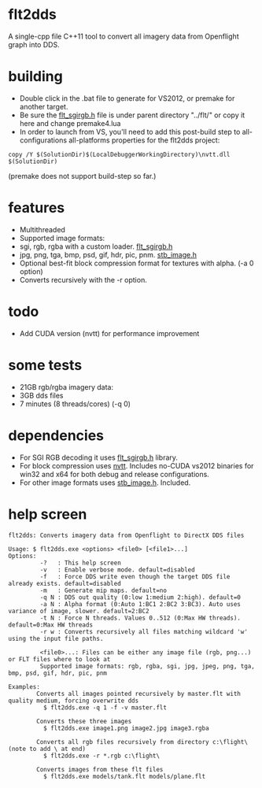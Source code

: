 # flt2dds
A single-cpp file C++11 tool to convert all imagery data from Openflight graph into DDS. <br/>
 
# building
* Double click in the .bat file to generate for VS2012, or premake for another target.<br/>
* Be sure the <a href="https://github.com/gyakoo/flt/blob/master/flt_sgirgb.h">flt_sgirgb.h</a> file is under parent directory "../flt/" or copy it here and change premake4.lua
* In order to launch from VS, you'll need to add this post-build step to all-configurations all-platforms properties for the flt2dds project:<br/>
```
copy /Y $(SolutionDir)$(LocalDebuggerWorkingDirectory)\nvtt.dll $(SolutionDir)
```
(premake does not support build-step so far.)

# features
* Multithreaded
* Supported image formats: 
 * sgi, rgb, rgba with a custom loader. <a href="https://github.com/gyakoo/flt/blob/master/flt_sgirgb.h">flt_sgirgb.h</a>
 * jpg, png, tga, bmp, psd, gif, hdr, pic, pnm. <a href="https://github.com/nothings/stb/blob/master/stb_image.h">stb_image.h</a>
* Optional best-fit block compression format for textures with alpha. (-a 0 option)
* Converts recursively with the -r option.

# todo
* Add CUDA version (nvtt) for performance improvement

# some tests
* 21GB rgb/rgba imagery data:
 * 3GB dds files
 * 7 minutes (8 threads/cores) (-q 0)

# dependencies
* For SGI RGB decoding it uses <a href="../../flt/flt_sgirgb.h">flt_sgirgb.h</a> library.
* For block compression uses <a href="https://github.com/castano/nvidia-texture-tools">nvtt</a>. Includes no-CUDA vs2012 binaries for win32 and x64 for both debug and release configurations.
* For other image formats uses <a href="https://github.com/nothings/stb/blob/master/stb_image.h">stb_image.h</a>. Included.

# help screen
```
flt2dds: Converts imagery data from Openflight to DirectX DDS files

Usage: $ flt2dds.exe <options> <file0> [<file1>...]
Options:
         -?   : This help screen
         -v   : Enable verbose mode. default=disabled
         -f   : Force DDS write even though the target DDS file already exists. default=disabled
         -m   : Generate mip maps. default=no
         -q N : DDS out quality (0:low 1:medium 2:high). default=0
         -a N : Alpha format (0:Auto 1:BC1 2:BC2 3:BC3). Auto uses variance of image, slower. default=2:BC2
         -t N : Force N threads. Values 0..512 (0:Max HW threads). default=0:Max HW threads
         -r w : Converts recursively all files matching wildcard 'w' using the input file paths.

         <file0>...: Files can be either any image file (rgb, png...) or FLT files where to look at
         Supported image formats: rgb, rgba, sgi, jpg, jpeg, png, tga, bmp, psd, gif, hdr, pic, pnm

Examples:
        Converts all images pointed recursively by master.flt with quality medium, forcing overwrite dds
          $ flt2dds.exe -q 1 -f -v master.flt

        Converts these three images
          $ flt2dds.exe image1.png image2.jpg image3.rgba

        Converts all rgb files recursively from directory c:\flight\ (note to add \ at end)
          $ flt2dds.exe -r *.rgb c:\flight\

        Converts images from these flt files
          $ flt2dds.exe models/tank.flt models/plane.flt
```


